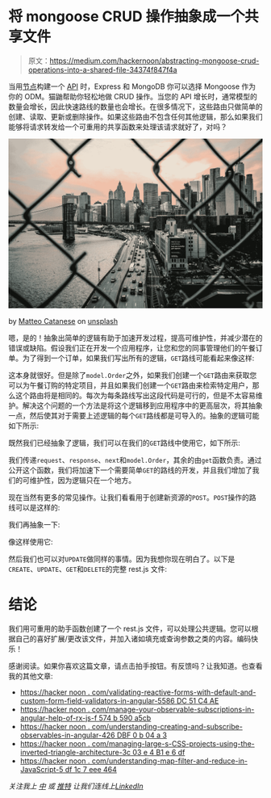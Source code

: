 # 将 mongoose CRUD 操作抽象成一个共享文件

> 原文：<https://medium.com/hackernoon/abstracting-mongoose-crud-operations-into-a-shared-file-34374f847f4a>

当用[节点](https://hackernoon.com/tagged/node)构建一个 [API](https://hackernoon.com/tagged/api) 时，Express 和 MongoDB 你可以选择 Mongoose 作为你的 ODM。猫鼬帮助你轻松地做 CRUD 操作。当您的 API 增长时，通常模型的数量会增长，因此快速路线的数量也会增长。在很多情况下，这些路由只做简单的创建、读取、更新或删除操作。如果这些路由不包含任何其他逻辑，那么如果我们能够将请求转发给一个可重用的共享函数来处理该请求就好了，对吗？

![](img/a12811bc6a23a5cf0a76a551879190ae.png)

by [Matteo Catanese](https://unsplash.com/@matteocatanese) on [unsplash](https://unsplash.com/photos/PI8Hk-3ZcCU)

嗯，是的！抽象出简单的逻辑有助于加速开发过程，提高可维护性，并减少潜在的错误或缺陷。假设我们正在开发一个应用程序，让您和您的同事管理他们的午餐订单。为了得到一个订单，如果我们写出所有的逻辑，`GET`路线可能看起来像这样:

这本身就很好。但是除了`model.Order`之外，如果我们创建一个`GET`路由来获取您可以为午餐订购的特定项目，并且如果我们创建一个`GET`路由来检索特定用户，那么这个路由将是相同的。每次为每条路线写出这段代码是可行的，但是不太容易维护。解决这个问题的一个方法是将这个逻辑移到应用程序中的更高层次，将其抽象一点，然后使其对于需要上述逻辑的每个`GET`路线都是可导入的。抽象的逻辑可能如下所示:

既然我们已经抽象了逻辑，我们可以在我们的`GET`路线中使用它，如下所示:

我们传递`request`、`response`、`next`和`model.Order`，其余的由`get`函数负责。通过公开这个函数，我们将加速下一个需要简单`GET`的路线的开发，并且我们增加了我们的可维护性，因为逻辑只在一个地方。

现在当然有更多的常见操作。让我们看看用于创建新资源的`POST`。`POST`操作的路线可以是这样的:

我们再抽象一下:

像这样使用它:

然后我们也可以对`UPDATE`做同样的事情。因为我想你现在明白了。以下是`CREATE`、`UPDATE`、`GET`和`DELETE`的完整 rest.js 文件:

# 结论

我们用可重用的助手函数创建了一个 rest.js 文件，可以处理公共逻辑。您可以根据自己的喜好扩展/更改该文件，并加入诸如填充或查询参数之类的内容。编码快乐！

感谢阅读。如果你喜欢这篇文章，请点击拍手按钮。有反馈吗？让我知道。也查看我的其他文章:

*   [https://hacker noon . com/validating-reactive-forms-with-default-and-custom-form-field-validators-in-angular-5586 DC 51 C4 AE](https://hackernoon.com/validating-reactive-forms-with-default-and-custom-form-field-validators-in-angular-5586dc51c4ae)
*   [https://hacker noon . com/manage-your-observable-subscriptions-in-angular-help-of-rx-js-f 574 b 590 a5cb](https://hackernoon.com/manage-your-observable-subscriptions-in-angular-with-help-of-rx-js-f574b590a5cb)
*   [https://hacker noon . com/understanding-creating-and-subscribe-observables-in-angular-426 DBF 0 b 04 a 3](https://hackernoon.com/understanding-creating-and-subscribing-to-observables-in-angular-426dbf0b04a3)
*   [https://hacker noon . com/managing-large-s-CSS-projects-using-the-inverted-triangle-architecture-3c 03 e 4 B1 e 6 df](https://hackernoon.com/managing-large-s-css-projects-using-the-inverted-triangle-architecture-3c03e4b1e6df)
*   [https://hacker noon . com/understanding-map-filter-and-reduce-in-JavaScript-5 df 1c 7 eee 464](https://hackernoon.com/understanding-map-filter-and-reduce-in-javascript-5df1c7eee464)

*关注我上* [*中*](/@luukgruijs) *或* [*推特*](https://twitter.com/luukgruijs) *让我们连线上*[*LinkedIn*](https://www.linkedin.com/in/luukgruijs/)